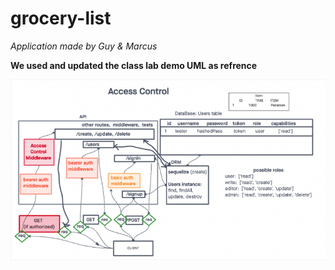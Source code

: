# grocery-list

*Application made by Guy & Marcus*

**We used and updated the class lab demo UML as refrence**

![img](/Screen%20Shot%202022-06-27%20at%206.05.33%20PM.png)
